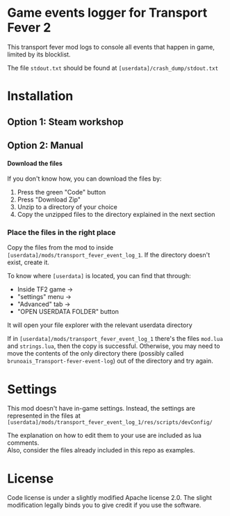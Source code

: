 # Game events logger for Transport Fever 2

This transport fever mod logs to console all events that happen in game, limited by its blocklist.

The file `stdout.txt` should be found at `[userdata]/crash_dump/stdout.txt`

# Installation

## Option 1: Steam workshop


## Option 2: Manual

#### Download the files

If you don't know how, you can download the files by:

1. Press the green "Code" button
2. Press "Download Zip"
3. Unzip to a directory of your choice
4. Copy the unzipped files to the directory explained in the next section


### Place the files in the right place

Copy the files from the mod to inside `[userdata]/mods/transport_fever_event_log_1`. If the directory doesn't exist, create it.

To know where `[userdata]` is located, you can find that through:

* Inside TF2 game ->
* "settings" menu ->
* "Advanced" tab ->
* "OPEN USERDATA FOLDER" button

It will open your file explorer with the relevant userdata directory


If in `[userdata]/mods/transport_fever_event_log_1` there's the files `mod.lua` and `strings.lua`, then the copy is successful.
Otherwise, you may need to move the contents of the only directory there (possibly called `brunoais_Transport-fever-event-log`) out of the directory and try again.

# Settings

This mod doesn't have in-game settings. Instead, the settings are represented in the files at `[userdata]/mods/transport_fever_event_log_1/res/scripts/devConfig/`

The explanation on how to edit them to your use are included as lua comments.  
Also, consider the files already included in this repo as examples.


# License

Code license is under a slightly modified Apache license 2.0. The slight modification legally binds you to give credit if you use the software.
